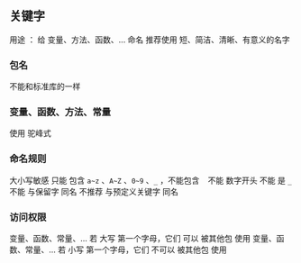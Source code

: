 ##  关键字
用途 ： 给 变量、方法、函数、... 命名
推荐使用 短、简洁、清晰、有意义的名字

###   包名
不能和标准库的一样

###   变量、函数、方法、常量
使用 驼峰式

###   命名规则
大小写敏感
只能 包含 `a~z` 、`A~Z` 、`0~9` 、`_` ，不能包含 ` ` 
不能 数字开头
不能 是 `_` 
不能 与保留字 同名
不推荐 与预定义关键字 同名

###   访问权限
变量、函数、常量、... 若 大写 第一个字母，它们 可以   被其他包 使用
变量、函数、常量、... 若 小写 第一个字母，它们 不可以 被其他包 使用

